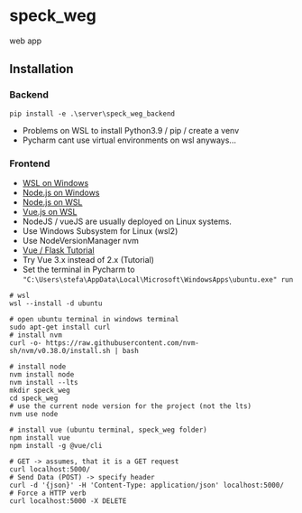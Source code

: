 # speck_weg
web app

## Installation
### Backend
```
pip install -e .\server\speck_weg_backend
```
* Problems on WSL to install Python3.9 / pip / create a venv
* Pycharm cant use virtual environments on wsl anyways...

### Frontend
* [WSL on Windows](https://docs.microsoft.com/en-us/windows/wsl/install)
* [Node.js on Windows](https://docs.microsoft.com/en-us/windows/dev-environment/javascript/nodejs-on-windows)
* [Node.js on WSL](https://docs.microsoft.com/en-us/windows/dev-environment/javascript/nodejs-on-wsl)
* [Vue.js on WSL](https://docs.microsoft.com/en-us/windows/dev-environment/javascript/vue-on-wsl)
* NodeJS / vueJS are usually deployed on Linux systems.
* Use Windows Subsystem for Linux (wsl2)
* Use NodeVersionManager nvm
* [Vue / Flask Tutorial](https://testdriven.io/blog/developing-a-single-page-app-with-flask-and-vuejs/)
* Try Vue 3.x instead of 2.x (Tutorial)
* Set the terminal in Pycharm to `"C:\Users\stefa\AppData\Local\Microsoft\WindowsApps\ubuntu.exe" run`
```
# wsl
wsl --install -d ubuntu

# open ubuntu terminal in windows terminal
sudo apt-get install curl
# install nvm
curl -o- https://raw.githubusercontent.com/nvm-sh/nvm/v0.38.0/install.sh | bash

# install node
nvm install node
nvm install --lts
mkdir speck_weg
cd speck_weg
# use the current node version for the project (not the lts)
nvm use node

# install vue (ubuntu terminal, speck_weg folder)
npm install vue
npm install -g @vue/cli

```

```
# GET -> assumes, that it is a GET request
curl localhost:5000/
# Send Data (POST) -> specify header
curl -d '{json}' -H 'Content-Type: application/json' localhost:5000/
# Force a HTTP verb
curl localhost:5000 -X DELETE
```